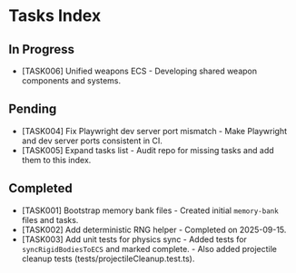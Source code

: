 # Tasks Index

## In Progress

- [TASK006] Unified weapons ECS - Developing shared weapon components and systems.

## Pending

- [TASK004] Fix Playwright dev server port mismatch - Make Playwright and dev server ports consistent in CI.
- [TASK005] Expand tasks list - Audit repo for missing tasks and add them to this index.

## Completed

- [TASK001] Bootstrap memory bank files - Created initial `memory-bank` files and tasks.
- [TASK002] Add deterministic RNG helper - Completed on 2025-09-15.
- [TASK003] Add unit tests for physics sync - Added tests for `syncRigidBodiesToECS` and marked complete.
        - Also added projectile cleanup tests (tests/projectileCleanup.test.ts).
